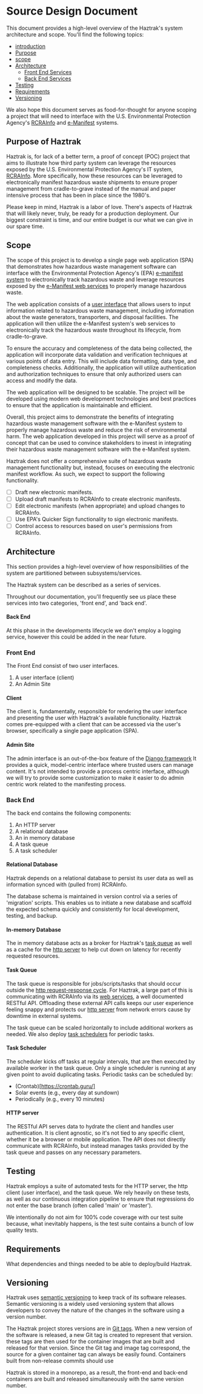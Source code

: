 # Source Design Document

This document provides a high-level overview of the Haztrak's system architecture and scope. You'll find the following
topics:

- [introduction](#source-design-document)
- [Purpose](#purpose-of-haztrak)
- [scope](#scope)
- [Architecture](#architecture)
  - [Front End Services](#front-end)
  - [Back End Services](#back-end)
- [Testing](#testing)
- [Requirements](#requirements)
- [Versioning](#versioning)

We also hope this document serves as food-for-thought for anyone scoping a project
that will need to interface with the U.S. Environmental Protection
Agency's [RCRAInfo](https://rcrainfo.epa.gov/rcrainfoprod/action/secured/login)
and [e-Manifest](https://www.epa.gov/e-manifest) systems.

## Purpose of Haztrak

Haztrak is, for lack of a better term, a proof of concept (POC) project that aims
to illustrate how third party system can leverage the resources exposed by the
U.S. Environmental Protection Agency's IT system, [RCRAInfo](https://rcrainfo.epa.gov).
More specifically, how these resources can be leveraged to electronically manifest
hazardous waste shipments to ensure proper management from cradle-to-grave instead
of the manual and paper intensive process that has been in place since the 1980's.

Please keep in mind, Haztrak is a labor of love. There's aspects of Haztrak that
will likely never, truly, be ready for a production deployment. Our biggest constraint
is time, and our entire budget is our what we can give in our spare time.

## Scope

The scope of this project is to develop a single page web application (SPA) that demonstrates
how hazardous waste management software can interface with the Environmental
Protection Agency's (EPA) [e-manifest system](../e-Manifest.md) to electronically track hazardous
waste and leverage resources exposed by the [e-Manifest web services](https://github.com/USEPA/e-manifest)
to properly manage hazardous waste.

The web application consists of a [user interface](#front-end) that allows users to input
information related to hazardous waste management, including information about
the waste generators, transporters, and disposal facilities. The application
will then utilize the e-Manifest system's web services to electronically track
the hazardous waste throughout its lifecycle, from cradle-to-grave.

To ensure the accuracy and completeness of the data being collected, the
application will incorporate data validation and verification techniques at
various points of data entry. This will include data formatting, data
type, and completeness checks. Additionally, the application will
utilize authentication and authorization techniques to ensure that only
authorized users can access and modify the data.

The web application will be designed to be scalable.
The project will be developed using modern web development technologies and best
practices to ensure that the application is maintainable and efficient.

Overall, this project aims to demonstrate the benefits of integrating hazardous
waste management software with the e-Manifest system to properly manage hazardous
waste and reduce the risk of environmental harm. The web application developed in
this project will serve as a proof of concept that can be used to convince
stakeholders to invest in integrating their hazardous waste management software
with the e-Manifest system.

Haztrak does not offer a comprehensive suite of hazardous waste management
functionality but, instead, focuses on executing the electronic manifest
workflow. As such, we expect to support the following functionality.

- [ ] Draft new electronic manifests.
- [ ] Upload draft manifests to RCRAInfo to create electronic manifests.
- [ ] Edit electronic manifests (when appropriate) and upload changes to RCRAInfo.
- [ ] Use EPA's Quicker Sign functionality to sign electronic manifests.
- [ ] Control access to resources based on user's permissions from RCRAInfo.

## Architecture

This section provides a high-level overview of how responsibilities of the system
are partitioned between subsystems/services.

The Haztrak system can be described as a series of services.

Throughout our documentation, you'll frequently see us place these services into
two categories, 'front end', and 'back end'.

#### Back End

At this phase in the developments lifecycle we don't employ a logging service,
however this could be added in the near future.

### Front End

The Front End consist of two user interfaces.

1. A user interface (client)
2. An Admin Site

#### Client

The client is, fundamentally, responsible for rendering the user interface and
presenting the user with Haztrak's available functionality. Haztrak comes
pre-equipped with a client that can be accessed via the user's browser,
specifically a single page application (SPA).

#### Admin Site

The admin interface is an out-of-the-box feature of the [Django framework](https://docs.djangoproject.com/en/4.1/ref/contrib/admin/)
It provides a quick, model-centric interface where trusted users can manage content.
It's not intended to provide a process centric interface, although we will try to provide some
customization to make it easier to do admin centric work related to the manifesting process.

### Back End

The back end contains the following components:

1. An HTTP server
2. A relational database
3. An in memory database
4. A task queue
5. A task scheduler

#### Relational Database

Haztrak depends on a relational database to persist its user data as well as
information synced with (pulled from) RCRAInfo.

The database schema is maintained in version control via a series of 'migration'
scripts. This enables us to initiate a new database and scaffold the expected
schema quickly and consistently for local development, testing, and backup.

#### In-memory Database

The in memory database acts as a broker for Haztrak's [task queue](#task-queue)
as well as a cache for the [http server](#http-server) to help cut down on
latency for recently requested resources.

#### Task Queue

The task queue is responsible for jobs/scripts/tasks that should occur outside
the [http request-response cycle](https://en.wikipedia.org/wiki/Hypertext_Transfer_Protocol).
For Haztrak, a large part of this is communicating with RCRAInfo via
its [web services](https://github.com/USEPA/e-manifest), a well documented
RESTful API. Offloading these external API calls keeps our user experience
feeling snappy and protects our [http server](#http-server) from network
errors cause by downtime in external systems.

The task queue can be scaled horizontally to include additional workers as needed.
We also deploy [task schedulers](#task-scheduler) for periodic tasks.

#### Task Scheduler

The scheduler kicks off tasks at regular intervals, that are then executed by available
worker in the task queue. Only a single scheduler is running at any given point to avoid
duplicating tasks. Periodic tasks can be scheduled by:

- (Crontab)[https://crontab.guru/]
- Solar events (e.g., every day at sundown)
- Periodically (e.g., every 10 minutes)

#### HTTP server

The RESTful API serves data to hydrate the client and handles user authentication.
It is client agnostic, so it's not tied to any specific client, whether it be a
browser or mobile application. The API does not directly communicate with RCRAInfo,
but instead manages tasks provided by the task queue and passes on any necessary parameters.

## Testing

Haztrak employs a suite of automated tests for the HTTP server, the http client
(user interface), and the task queue. We rely heavily on these tests, as well as
our continuous integration pipeline to ensure that regressions do not enter the
base branch (often called 'main' or 'master').

We intentionally do not aim for 100% code coverage with our test suite because,
what inevitably happens, is the test suite contains a bunch of low quality tests.

## Requirements

What dependencies and things needed to be able to deploy/build Haztrak.

## Versioning

Haztrak uses [semantic versioning](https://semver.org/) to keep track
of its software releases. Semantic versioning is a widely used versioning system that allows
developers to convey the nature of the changes in the software using
a version number.

The Haztrak project stores versions are in
[Git tags](https://git-scm.com/book/en/v2/Git-Basics-Tagging). When a new
version of the software is released, a new Git tag is created to represent that version.
these tags are then used for the container images that are built and
released for that version. Since the Git tag and image tag correspond,
the source for a given container tag can always be easily found. Containers built
from non-release commits should use

Haztrak is stored in a monorepo, as a result, the front-end and back-end
containers are built and released simultaneously with the same version number.

